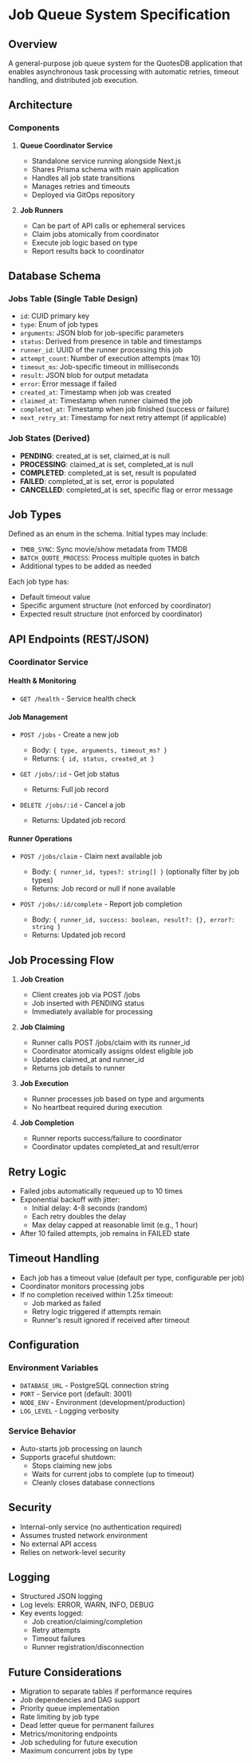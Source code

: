 # Job Queue System Specification

## Overview

A general-purpose job queue system for the QuotesDB application that enables asynchronous task processing with automatic retries, timeout handling, and distributed job execution.

## Architecture

### Components

1. **Queue Coordinator Service**
   - Standalone service running alongside Next.js
   - Shares Prisma schema with main application
   - Handles all job state transitions
   - Manages retries and timeouts
   - Deployed via GitOps repository

2. **Job Runners**
   - Can be part of API calls or ephemeral services
   - Claim jobs atomically from coordinator
   - Execute job logic based on type
   - Report results back to coordinator

## Database Schema

### Jobs Table (Single Table Design)
- `id`: CUID primary key
- `type`: Enum of job types
- `arguments`: JSON blob for job-specific parameters
- `status`: Derived from presence in table and timestamps
- `runner_id`: UUID of the runner processing this job
- `attempt_count`: Number of execution attempts (max 10)
- `timeout_ms`: Job-specific timeout in milliseconds
- `result`: JSON blob for output metadata
- `error`: Error message if failed
- `created_at`: Timestamp when job was created
- `claimed_at`: Timestamp when runner claimed the job
- `completed_at`: Timestamp when job finished (success or failure)
- `next_retry_at`: Timestamp for next retry attempt (if applicable)

### Job States (Derived)
- **PENDING**: created_at is set, claimed_at is null
- **PROCESSING**: claimed_at is set, completed_at is null
- **COMPLETED**: completed_at is set, result is populated
- **FAILED**: completed_at is set, error is populated
- **CANCELLED**: completed_at is set, specific flag or error message

## Job Types

Defined as an enum in the schema. Initial types may include:
- `TMDB_SYNC`: Sync movie/show metadata from TMDB
- `BATCH_QUOTE_PROCESS`: Process multiple quotes in batch
- Additional types to be added as needed

Each job type has:
- Default timeout value
- Specific argument structure (not enforced by coordinator)
- Expected result structure (not enforced by coordinator)

## API Endpoints (REST/JSON)

### Coordinator Service

#### Health & Monitoring
- `GET /health` - Service health check

#### Job Management
- `POST /jobs` - Create a new job
  - Body: `{ type, arguments, timeout_ms? }`
  - Returns: `{ id, status, created_at }`
  
- `GET /jobs/:id` - Get job status
  - Returns: Full job record
  
- `DELETE /jobs/:id` - Cancel a job
  - Returns: Updated job record

#### Runner Operations
- `POST /jobs/claim` - Claim next available job
  - Body: `{ runner_id, types?: string[] }` (optionally filter by job types)
  - Returns: Job record or null if none available
  
- `POST /jobs/:id/complete` - Report job completion
  - Body: `{ runner_id, success: boolean, result?: {}, error?: string }`
  - Returns: Updated job record

## Job Processing Flow

1. **Job Creation**
   - Client creates job via POST /jobs
   - Job inserted with PENDING status
   - Immediately available for processing

2. **Job Claiming**
   - Runner calls POST /jobs/claim with its runner_id
   - Coordinator atomically assigns oldest eligible job
   - Updates claimed_at and runner_id
   - Returns job details to runner

3. **Job Execution**
   - Runner processes job based on type and arguments
   - No heartbeat required during execution

4. **Job Completion**
   - Runner reports success/failure to coordinator
   - Coordinator updates completed_at and result/error

## Retry Logic

- Failed jobs automatically requeued up to 10 times
- Exponential backoff with jitter:
  - Initial delay: 4-8 seconds (random)
  - Each retry doubles the delay
  - Max delay capped at reasonable limit (e.g., 1 hour)
- After 10 failed attempts, job remains in FAILED state

## Timeout Handling

- Each job has a timeout value (default per type, configurable per job)
- Coordinator monitors processing jobs
- If no completion received within 1.25x timeout:
  - Job marked as failed
  - Retry logic triggered if attempts remain
  - Runner's result ignored if received after timeout

## Configuration

### Environment Variables
- `DATABASE_URL` - PostgreSQL connection string
- `PORT` - Service port (default: 3001)
- `NODE_ENV` - Environment (development/production)
- `LOG_LEVEL` - Logging verbosity

### Service Behavior
- Auto-starts job processing on launch
- Supports graceful shutdown:
  - Stops claiming new jobs
  - Waits for current jobs to complete (up to timeout)
  - Cleanly closes database connections

## Security

- Internal-only service (no authentication required)
- Assumes trusted network environment
- No external API access
- Relies on network-level security

## Logging

- Structured JSON logging
- Log levels: ERROR, WARN, INFO, DEBUG
- Key events logged:
  - Job creation/claiming/completion
  - Retry attempts
  - Timeout failures
  - Runner registration/disconnection

## Future Considerations

- Migration to separate tables if performance requires
- Job dependencies and DAG support
- Priority queue implementation
- Rate limiting by job type
- Dead letter queue for permanent failures
- Metrics/monitoring endpoints
- Job scheduling for future execution
- Maximum concurrent jobs by type